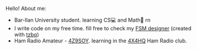 Hello!
About me:
* Bar-Ilan University student. learning CS💻 and Math🧮 rn
* I write code on my free time. fill free to check my [FSM designer](https://avasay-sayava.github.io/fsm-designer/) (created with [tzbq](https://github.com/Tzabarpho/))
* Ham Radio Amateur - [4Z9SOY](https://www.qrz.com/db/4Z9SOY). learning in the [4X4HQ](https://www.qrz.com/db/4X4HQ) Ham Radio club.
